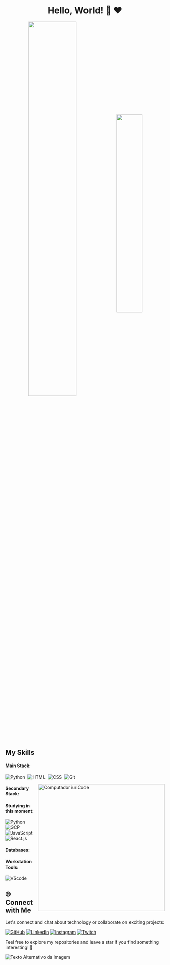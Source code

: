 <div align="center">
    <h1>Hello, World! 👋 ❤</h1>
  </div>
<div align="center" style="margin-bottom:100px">
    <img width=55% align="center" src="https://github-readme-streak-stats.herokuapp.com?user=TI0J0A0&theme=radical&mode=weekly" />
    <img width=40% align="center" src="https://github-readme-stats-git-main-rafaelalexandrino.vercel.app/api/top-langs/?username=TI0J0A0&show_icons=true&theme=radical&layout=compact" />
</div>

 
 &nbsp;
 &nbsp;



## My Skills

#### Main Stack:

![Python](https://img.shields.io/badge/Python-14354C?style=for-the-badge&logo=python&logoColor=white)&nbsp;
![HTML](https://img.shields.io/badge/HTML5-E34F26?style=for-the-badge&logo=html5&logoColor=white)&nbsp;
![CSS](https://img.shields.io/badge/CSS3-1572B6?style=for-the-badge&logo=css3&logoColor=white)&nbsp;
![Git](https://img.shields.io/badge/GIT-E44C30?style=for-the-badge&logo=git&logoColor=white)&nbsp;


<img src="https://raw.githubusercontent.com/MicaelliMedeiros/micaellimedeiros/master/image/computer-illustration.png" min-width="400px" max-width="400px" width="400px" align="right" alt="Computador iuriCode">

#### Secondary Stack:

#### Studying in this moment:

![Python](https://img.shields.io/badge/Python-14354C?style=for-the-badge&logo=python&logoColor=white)&nbsp;
![GCP](https://img.shields.io/badge/Google_Cloud-4285F4?style=for-the-badge&logo=google-cloud&logoColor=white)&nbsp;
![JavaScript](https://img.shields.io/badge/JavaScript-F7DF1E?style=for-the-badge&logo=javascript&logoColor=black)&nbsp;
![React.js](https://img.shields.io/badge/React-20232A?style=for-the-badge&logo=react&logoColor=61DAFB)&nbsp;

#### Databases:

#### Workstation Tools:

![VScode](https://img.shields.io/badge/vscode-4285F4?style=for-the-badge&logo=vscode&logoColor=white)&nbsp;
## 🌐 Connect with Me

Let's connect and chat about technology or collaborate on exciting projects:

[![GitHub](https://img.shields.io/badge/GitHub-181717?style=for-the-badge&logo=github&logoColor=white)](https://github.com/TI0J0A0)
[![LinkedIn](https://img.shields.io/badge/LinkedIn-0077B5?style=for-the-badge&logo=linkedin&logoColor=white)](https://www.linkedin.com/in/joaopedroaguiar99/)
[![Instagram](https://img.shields.io/badge/Instagram-E4405F?style=for-the-badge&logo=instagram&logoColor=white)](https://www.instagram.com/joaoguiar_5/)
[![Twitch](https://img.shields.io/badge/Twitch-9146FF?style=for-the-badge&logo=twitch&logoColor=white)](https://www.twitch.tv/tiojoaoyt)

Feel free to explore my repositories and leave a star if you find something interesting! 🌟

![Texto Alternativo da Imagem](https://i.pinimg.com/564x/ea/18/48/ea18489c715946fdb06e3db8f0158cfa.jpg)

